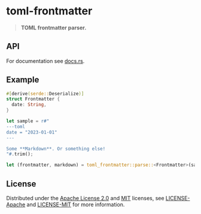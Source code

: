 # toml-frontmatter

> **TOML frontmatter parser.**

## API

For documentation see [docs.rs](https://docs.rs/toml-frontmatter).

## Example

```rust
#[derive(serde::Deserialize)]
struct Frontmatter {
  date: String,
}

let sample = r#"
---toml
date = "2023-01-01"
---

Some **Markdown**. Or something else!
"#.trim();

let (frontmatter, markdown) = toml_frontmatter::parse::<Frontmatter>(sample).unwrap();
```

## License

Distributed under the [Apache License 2.0](https://spdx.org/licenses/Apache-2.0.html) and [MIT](https://spdx.org/licenses/MIT.html) licenses, see [LICENSE-Apache](https://git.bauke.xyz/Holllo/toml-frontmatter/src/branch/main/LICENSE-Apache) and [LICENSE-MIT](https://git.bauke.xyz/Holllo/toml-frontmatter/src/branch/main/LICENSE-MIT) for more information.
